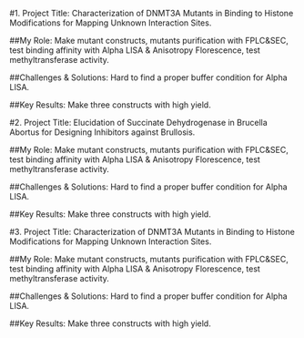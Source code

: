 #1. Project Title: Characterization of DNMT3A Mutants in Binding to Histone Modifications for Mapping Unknown Interaction Sites.

##My Role: Make mutant constructs, mutants purification with FPLC&SEC, test binding affinity with Alpha LISA & Anisotropy Florescence, test methyltransferase activity.

##Challenges & Solutions: Hard to find a proper buffer condition for Alpha LISA.

##Key Results: Make three constructs with high yield.

#2. Project Title: Elucidation of Succinate Dehydrogenase in Brucella Abortus for Designing Inhibitors against Brullosis.

##My Role: Make mutant constructs, mutants purification with FPLC&SEC, test binding affinity with Alpha LISA & Anisotropy Florescence, test methyltransferase activity.

##Challenges & Solutions: Hard to find a proper buffer condition for Alpha LISA.

##Key Results: Make three constructs with high yield.

#3. Project Title: Characterization of DNMT3A Mutants in Binding to Histone Modifications for Mapping Unknown Interaction Sites.

##My Role: Make mutant constructs, mutants purification with FPLC&SEC, test binding affinity with Alpha LISA & Anisotropy Florescence, test methyltransferase activity.

##Challenges & Solutions: Hard to find a proper buffer condition for Alpha LISA.

##Key Results: Make three constructs with high yield.
